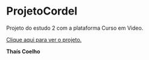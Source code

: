 # ProjetoCordel
Projeto do estudo 2 com a plataforma Curso em Video.

<a href="https://thaisholz.github.io/ProjetoCordel/">Clique aqui para ver o projeto.</a>

**Thaís Coelho**